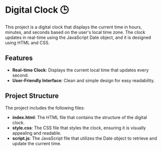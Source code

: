# Digital Clock 🕒

This project is a digital clock that displays the current time in hours, minutes, and seconds based on the user's local time zone. The clock updates in real-time using the JavaScript Date object, and it is designed using HTML and CSS.

## Features
- **Real-time Clock**: Displays the current local time that updates every second.
- **User-Friendly Interface**: Clean and simple design for easy readability.

## Project Structure
The project includes the following files:
- **index.html**: The HTML file that contains the structure of the digital clock.
- **style.css**: The CSS file that styles the clock, ensuring it is visually appealing and readable.
- **script.js**: The JavaScript file that utilizes the Date object to retrieve and update the current time.